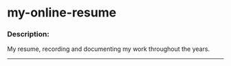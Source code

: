 # my-online-resume

### Description:

My resume, recording and documenting my work throughout the years.

---

